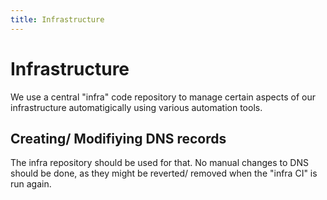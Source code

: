 ```yaml
---
title: Infrastructure
---
```


# Infrastructure

We use a central "infra" code repository to manage certain aspects of our infrastructure automatigically using various automation tools.

## Creating/ Modifiying DNS records

The infra repository should be used for that. No manual changes to DNS should be done, as they might be reverted/ removed when the "infra CI" is run again.
